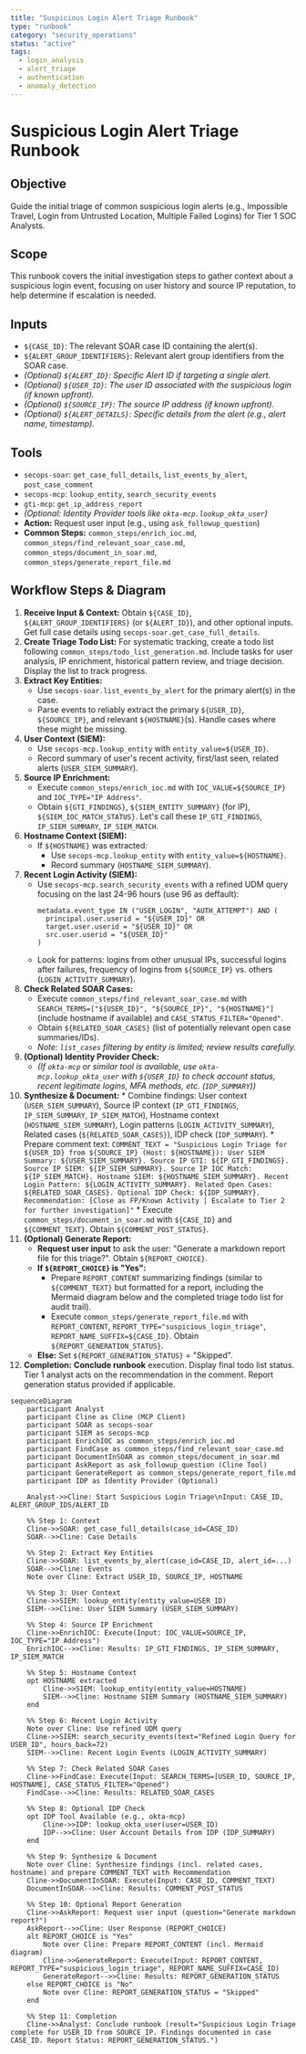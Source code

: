 ```yaml
---
title: "Suspicious Login Alert Triage Runbook"
type: "runbook"
category: "security_operations"
status: "active"
tags:
  - login_analysis
  - alert_triage
  - authentication
  - anomaly_detection
---
```


# Suspicious Login Alert Triage Runbook

## Objective

Guide the initial triage of common suspicious login alerts (e.g., Impossible Travel, Login from Untrusted Location, Multiple Failed Logins) for Tier 1 SOC Analysts.

## Scope

This runbook covers the initial investigation steps to gather context about a suspicious login event, focusing on user history and source IP reputation, to help determine if escalation is needed.

## Inputs

*   `${CASE_ID}`: The relevant SOAR case ID containing the alert(s).
*   `${ALERT_GROUP_IDENTIFIERS}`: Relevant alert group identifiers from the SOAR case.
*   *(Optional) `${ALERT_ID}`: Specific Alert ID if targeting a single alert.*
*   *(Optional) `${USER_ID}`: The user ID associated with the suspicious login (if known upfront).*
*   *(Optional) `${SOURCE_IP}`: The source IP address (if known upfront).*
*   *(Optional) `${ALERT_DETAILS}`: Specific details from the alert (e.g., alert name, timestamp).*

## Tools

*   `secops-soar`: `get_case_full_details`, `list_events_by_alert`, `post_case_comment`
*   `secops-mcp`: `lookup_entity`, `search_security_events`
*   `gti-mcp`: `get_ip_address_report`
*   *(Optional: Identity Provider tools like `okta-mcp.lookup_okta_user`)*
*   **Action:** Request user input (e.g., using `ask_followup_question`)
*   **Common Steps:** `common_steps/enrich_ioc.md`, `common_steps/find_relevant_soar_case.md`, `common_steps/document_in_soar.md`, `common_steps/generate_report_file.md`

## Workflow Steps & Diagram

1.  **Receive Input & Context:** Obtain `${CASE_ID}`, `${ALERT_GROUP_IDENTIFIERS}` (or `${ALERT_ID}`), and other optional inputs. Get full case details using `secops-soar.get_case_full_details`.
2.  **Create Triage Todo List:** For systematic tracking, create a todo list following `common_steps/todo_list_generation.md`. Include tasks for user analysis, IP enrichment, historical pattern review, and triage decision. Display the list to track progress.
3.  **Extract Key Entities:**
    *   Use `secops-soar.list_events_by_alert` for the primary alert(s) in the case.
    *   Parse events to reliably extract the primary `${USER_ID}`, `${SOURCE_IP}`, and relevant `${HOSTNAME}`(s). Handle cases where these might be missing.
4.  **User Context (SIEM):**
    *   Use `secops-mcp.lookup_entity` with `entity_value=${USER_ID}`.
    *   Record summary of user's recent activity, first/last seen, related alerts (`USER_SIEM_SUMMARY`).
5.  **Source IP Enrichment:**
    *   Execute `common_steps/enrich_ioc.md` with `IOC_VALUE=${SOURCE_IP}` and `IOC_TYPE="IP Address"`.
    *   Obtain `${GTI_FINDINGS}`, `${SIEM_ENTITY_SUMMARY}` (for IP), `${SIEM_IOC_MATCH_STATUS}`. Let's call these `IP_GTI_FINDINGS`, `IP_SIEM_SUMMARY`, `IP_SIEM_MATCH`.
6.  **Hostname Context (SIEM):**
    *   If `${HOSTNAME}` was extracted:
        *   Use `secops-mcp.lookup_entity` with `entity_value=${HOSTNAME}`.
        *   Record summary (`HOSTNAME_SIEM_SUMMARY`).
7.  **Recent Login Activity (SIEM):**
    *   Use `secops-mcp.search_security_events` with a refined UDM query focusing on the last 24-96 hours (use 96 as deffault):
        ```udm
        metadata.event_type IN ("USER_LOGIN", "AUTH_ATTEMPT") AND (
          principal.user.userid = "${USER_ID}" OR
          target.user.userid = "${USER_ID}" OR
          src.user.userid = "${USER_ID}"
        )
        ```
    *   Look for patterns: logins from other unusual IPs, successful logins after failures, frequency of logins from `${SOURCE_IP}` vs. others (`LOGIN_ACTIVITY_SUMMARY`).
8.  **Check Related SOAR Cases:**
    *   Execute `common_steps/find_relevant_soar_case.md` with `SEARCH_TERMS=["${USER_ID}", "${SOURCE_IP}", "${HOSTNAME}"]` (include hostname if available) and `CASE_STATUS_FILTER="Opened"`.
    *   Obtain `${RELATED_SOAR_CASES}` (list of potentially relevant open case summaries/IDs).
    *   *Note: `list_cases` filtering by entity is limited; review results carefully.*
9.  **(Optional) Identity Provider Check:**
    *   *(If `okta-mcp` or similar tool is available, use `okta-mcp.lookup_okta_user` with `${USER_ID}` to check account status, recent legitimate logins, MFA methods, etc. (`IDP_SUMMARY`))*
10.  **Synthesize & Document:**
    *   Combine findings: User context (`USER_SIEM_SUMMARY`), Source IP context (`IP_GTI_FINDINGS`, `IP_SIEM_SUMMARY`, `IP_SIEM_MATCH`), Hostname context (`HOSTNAME_SIEM_SUMMARY`), Login patterns (`LOGIN_ACTIVITY_SUMMARY`), Related cases (`${RELATED_SOAR_CASES}`), IDP check (`IDP_SUMMARY`).
    *   Prepare comment text: `COMMENT_TEXT = "Suspicious Login Triage for ${USER_ID} from ${SOURCE_IP} (Host: ${HOSTNAME}): User SIEM Summary: ${USER_SIEM_SUMMARY}. Source IP GTI: ${IP_GTI_FINDINGS}. Source IP SIEM: ${IP_SIEM_SUMMARY}. Source IP IOC Match: ${IP_SIEM_MATCH}. Hostname SIEM: ${HOSTNAME_SIEM_SUMMARY}. Recent Login Pattern: ${LOGIN_ACTIVITY_SUMMARY}. Related Open Cases: ${RELATED_SOAR_CASES}. Optional IDP Check: ${IDP_SUMMARY}. Recommendation: [Close as FP/Known Activity | Escalate to Tier 2 for further investigation]"`
    *   Execute `common_steps/document_in_soar.md` with `${CASE_ID}` and `${COMMENT_TEXT}`. Obtain `${COMMENT_POST_STATUS}`.
11. **(Optional) Generate Report:**
    *   **Request user input** to ask the user: "Generate a markdown report file for this triage?". Obtain `${REPORT_CHOICE}`.
    *   **If `${REPORT_CHOICE}` is "Yes":**
        *   Prepare `REPORT_CONTENT` summarizing findings (similar to `${COMMENT_TEXT}` but formatted for a report, including the Mermaid diagram below and the completed triage todo list for audit trail).
        *   Execute `common_steps/generate_report_file.md` with `REPORT_CONTENT`, `REPORT_TYPE="suspicious_login_triage"`, `REPORT_NAME_SUFFIX=${CASE_ID}`. Obtain `${REPORT_GENERATION_STATUS}`.
    *   **Else:** Set `${REPORT_GENERATION_STATUS}` = "Skipped".
12. **Completion:** **Conclude runbook** execution. Display final todo list status. Tier 1 analyst acts on the recommendation in the comment. Report generation status provided if applicable.

```mermaid
sequenceDiagram
    participant Analyst
    participant Cline as Cline (MCP Client)
    participant SOAR as secops-soar
    participant SIEM as secops-mcp
    participant EnrichIOC as common_steps/enrich_ioc.md
    participant FindCase as common_steps/find_relevant_soar_case.md
    participant DocumentInSOAR as common_steps/document_in_soar.md
    participant AskReport as ask_followup_question (Cline Tool)
    participant GenerateReport as common_steps/generate_report_file.md
    participant IDP as Identity Provider (Optional)

    Analyst->>Cline: Start Suspicious Login Triage\nInput: CASE_ID, ALERT_GROUP_IDS/ALERT_ID

    %% Step 1: Context
    Cline->>SOAR: get_case_full_details(case_id=CASE_ID)
    SOAR-->>Cline: Case Details

    %% Step 2: Extract Key Entities
    Cline->>SOAR: list_events_by_alert(case_id=CASE_ID, alert_id=...)
    SOAR-->>Cline: Events
    Note over Cline: Extract USER_ID, SOURCE_IP, HOSTNAME

    %% Step 3: User Context
    Cline->>SIEM: lookup_entity(entity_value=USER_ID)
    SIEM-->>Cline: User SIEM Summary (USER_SIEM_SUMMARY)

    %% Step 4: Source IP Enrichment
    Cline->>EnrichIOC: Execute(Input: IOC_VALUE=SOURCE_IP, IOC_TYPE="IP Address")
    EnrichIOC-->>Cline: Results: IP_GTI_FINDINGS, IP_SIEM_SUMMARY, IP_SIEM_MATCH

    %% Step 5: Hostname Context
    opt HOSTNAME extracted
        Cline->>SIEM: lookup_entity(entity_value=HOSTNAME)
        SIEM-->>Cline: Hostname SIEM Summary (HOSTNAME_SIEM_SUMMARY)
    end

    %% Step 6: Recent Login Activity
    Note over Cline: Use refined UDM query
    Cline->>SIEM: search_security_events(text="Refined Login Query for USER_ID", hours_back=72)
    SIEM-->>Cline: Recent Login Events (LOGIN_ACTIVITY_SUMMARY)

    %% Step 7: Check Related SOAR Cases
    Cline->>FindCase: Execute(Input: SEARCH_TERMS=[USER_ID, SOURCE_IP, HOSTNAME], CASE_STATUS_FILTER="Opened")
    FindCase-->>Cline: Results: RELATED_SOAR_CASES

    %% Step 8: Optional IDP Check
    opt IDP Tool Available (e.g., okta-mcp)
        Cline->>IDP: lookup_okta_user(user=USER_ID)
        IDP-->>Cline: User Account Details from IDP (IDP_SUMMARY)
    end

    %% Step 9: Synthesize & Document
    Note over Cline: Synthesize findings (incl. related cases, hostname) and prepare COMMENT_TEXT with Recommendation
    Cline->>DocumentInSOAR: Execute(Input: CASE_ID, COMMENT_TEXT)
    DocumentInSOAR-->>Cline: Results: COMMENT_POST_STATUS

    %% Step 10: Optional Report Generation
    Cline->>AskReport: Request user input (question="Generate markdown report?")
    AskReport-->>Cline: User Response (REPORT_CHOICE)
    alt REPORT_CHOICE is "Yes"
        Note over Cline: Prepare REPORT_CONTENT (incl. Mermaid diagram)
        Cline->>GenerateReport: Execute(Input: REPORT_CONTENT, REPORT_TYPE="suspicious_login_triage", REPORT_NAME_SUFFIX=CASE_ID)
        GenerateReport-->>Cline: Results: REPORT_GENERATION_STATUS
    else REPORT_CHOICE is "No"
        Note over Cline: REPORT_GENERATION_STATUS = "Skipped"
    end

    %% Step 11: Completion
    Cline->>Analyst: Conclude runbook (result="Suspicious Login Triage complete for USER_ID from SOURCE_IP. Findings documented in case CASE_ID. Report Status: REPORT_GENERATION_STATUS.")
